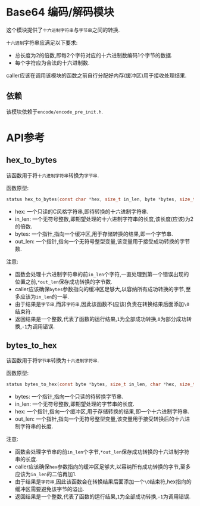 # Base64 编码/解码模块

这个模块提供了`十六进制字符串`与`字节串`之间的转换.

`十六进制`字符串应满足以下要求:

- 总长度为2的倍数,即每2个字符对应的十六进制数编码1个字节的数据.
- 每个字符应为合法的十六进制数.

caller应该在调用该模块的函数之前自行分配好内存(缓冲区)用于接收处理结果.

## 依赖

该模块依赖于`encode/encode_pre_init.h`.

# API参考

## hex_to_bytes

该函数用于将`十六进制字符串`转换为`字节串`.

函数原型:

```c
status hex_to_bytes(const char *hex, size_t in_len, byte *bytes, size_t *out_len);
```

- hex: 一个只读的C风格字符串,即待转换的十六进制字符串.
- in_len: 一个无符号整数,即期望处理的十六进制字符串的长度,该长度(应该)为2的倍数.
- bytes: 一个指针,指向一个缓冲区,用于存储转换的结果,即一个字节串.
- out_len: 一个指针,指向一个无符号整型变量,该变量用于接受成功转换的字节数.

注意:

- 函数会处理十六进制字符串的前`in_len`个字符,一直处理到第一个错误出现的位置之前,`*out_len`保存成功转换的字节数.
- caller应该确保`bytes`参数指向的缓冲区足够大,以容纳所有成功转换的字节,至多应该为`in_len`的一半.
- 由于结果是`字节串`,而非`字符串`,因此该函数不(应该)负责在转换结果后面添加`\0`结束符.
- 返回结果是一个整数,代表了函数的运行结果,`1`为全部成功转换,`0`为部分成功转换,`-1`为调用错误.

## bytes_to_hex

该函数用于将`字节串`转换为`十六进制字符串`.

函数原型:

```c
status bytes_to_hex(const byte *bytes, size_t in_len, char *hex, size_t *out_len);
```

- bytes: 一个指针,指向一个只读的待转换字节串.
- in_len: 一个无符号整数,即期望处理的字节串的长度.
- hex: 一个指针,指向一个缓冲区,用于存储转换的结果,即一个十六进制字符串.
- out_len: 一个指针,指向一个无符号整型变量,该变量用于接受转换后的十六进制字符串的长度.

注意:

- 函数会处理字节串的前`in_len`个字节,`*out_len`保存成功转换的十六进制字符串的长度.
- caller应该确保`hex`参数指向的缓冲区足够大,以容纳所有成功转换的字节,至多应该为`in_len`的二倍再加1.
- 由于结果是`字符串`,因此该函数会在转换结果后面添加一个`\0`结束符,hex指向的缓冲区需要避免该字节的溢出.
- 返回结果是一个整数,代表了函数的运行结果,`1`为全部成功转换,`-1`为调用错误.

